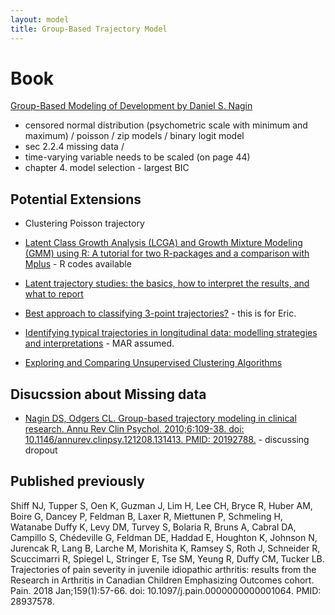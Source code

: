 ```yaml
---
layout: model
title: Group-Based Trajectory Model
---
```



# Book 

[Group-Based Modeling of Development by Daniel S. Nagin](https://ebookcentral-proquest-com.ezproxy.lib.ucalgary.ca/lib/ucalgary-ebooks/detail.action?pq-origsite=primo&docID=3300109)
+ censored normal distribution (psychometric scale with minimum and maximum) / poisson / zip models / binary logit model 
+ sec 2.2.4 missing data / 
+ time-varying variable needs to be scaled (on page 44)
+ chapter 4. model selection - largest BIC

## Potential Extensions

* Clustering Poisson trajectory

* [Latent Class Growth Analysis (LCGA) and Growth Mixture Modeling (GMM) using R: A tutorial for two R-packages and a comparison with Mplus](https://psyarxiv.com/m58wx/) - R codes available 

* [Latent trajectory studies: the basics, how to interpret the results, and what to report](https://www.tandfonline.com/doi/abs/10.3402/ejpt.v6.27514) 

* [Best approach to classifying 3-point trajectories?](https://stats.stackexchange.com/questions/74925/best-approach-to-classifying-3-point-trajectories) - this is for Eric. 

* [Identifying typical trajectories in longitudinal data: modelling strategies and interpretations](https://link.springer.com/article/10.1007/s10654-020-00615-6) - MAR assumed. 


* [Exploring and Comparing Unsupervised Clustering Algorithms](https://openresearchsoftware.metajnl.com/articles/10.5334/jors.269) 


## Disucssion about Missing data 

* [Nagin DS, Odgers CL. Group-based trajectory modeling in clinical research. Annu Rev Clin Psychol. 2010;6:109-38. doi: 10.1146/annurev.clinpsy.121208.131413. PMID: 20192788.](https://www.annualreviews.org/doi/10.1146/annurev.clinpsy.121208.131413?url_ver=Z39.88-2003&rfr_id=ori%3Arid%3Acrossref.org&rfr_dat=cr_pub++0pubmed) - discussing dropout 


## Published previously  

Shiff NJ, Tupper S, Oen K, Guzman J, Lim H, Lee CH, Bryce R, Huber AM, Boire G, Dancey P, Feldman B, Laxer R, Miettunen P, Schmeling H, Watanabe Duffy K, Levy DM, Turvey S, Bolaria R, Bruns A, Cabral DA, Campillo S, Chédeville G, Feldman DE, Haddad E, Houghton K, Johnson N, Jurencak R, Lang B, Larche M, Morishita K, Ramsey S, Roth J, Schneider R, Scuccimarri R, Spiegel L, Stringer E, Tse SM, Yeung R, Duffy CM, Tucker LB. Trajectories of pain severity in juvenile idiopathic arthritis: results from the Research in Arthritis in Canadian Children Emphasizing Outcomes cohort. Pain. 2018 Jan;159(1):57-66. doi: 10.1097/j.pain.0000000000001064. PMID: 28937578.

